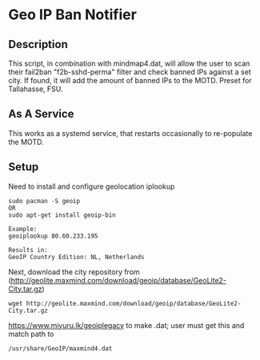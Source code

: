 # Geo IP Ban Notifier 
## Description
This script, in combination with mindmap4.dat, will
allow the user to scan their fail2ban "f2b-sshd-perma" filter
and check banned IPs against a set city. If found, it will 
add the amount of banned IPs to the MOTD. Preset for Tallahasse, FSU.
## As A Service

This works as a systemd service, that restarts occasionally to re-populate the MOTD.


## Setup
Need to install and configure geolocation iplookup 

    sudo pacman -S geoip
    OR
    sudo apt-get install geoip-bin

    Example:
    geoiplookup 80.60.233.195

    Results in:
    GeoIP Country Edition: NL, Netherlands


Next, download the city repository from (http://geolite.maxmind.com/download/geoip/database/GeoLite2-City.tar.gz)

    wget http://geolite.maxmind.com/download/geoip/database/GeoLite2-City.tar.gz 
https://www.miyuru.lk/geoiplegacy to make .dat; user must get this and match path to 
    
    /usr/share/GeoIP/maxmind4.dat

